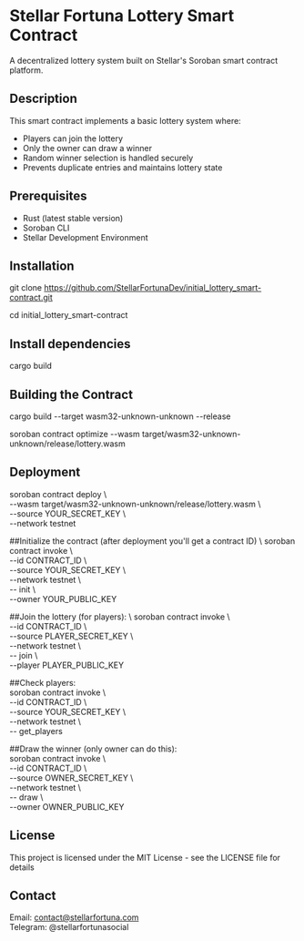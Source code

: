 # Stellar Fortuna Lottery Smart Contract

A decentralized lottery system built on Stellar's Soroban smart contract platform.

## Description

This smart contract implements a basic lottery system where:
- Players can join the lottery
- Only the owner can draw a winner
- Random winner selection is handled securely
- Prevents duplicate entries and maintains lottery state

## Prerequisites

- Rust (latest stable version)
- Soroban CLI
- Stellar Development Environment

## Installation
git clone https://github.com/StellarFortunaDev/initial_lottery_smart-contract.git

cd initial_lottery_smart-contract

## Install dependencies
cargo build

## Building the Contract
cargo build --target wasm32-unknown-unknown --release

soroban contract optimize --wasm target/wasm32-unknown-unknown/release/lottery.wasm 

## Deployment
soroban contract deploy \ \
--wasm target/wasm32-unknown-unknown/release/lottery.wasm \ \
--source YOUR_SECRET_KEY \ \
--network testnet

##Initialize the contract (after deployment you'll get a contract ID) \ 
soroban contract invoke \ \
--id CONTRACT_ID \ \
--source YOUR_SECRET_KEY \ \
--network testnet \ \
-- init \ \
--owner YOUR_PUBLIC_KEY

##Join the lottery (for players): \ 
soroban contract invoke \ \
--id CONTRACT_ID \ \
--source PLAYER_SECRET_KEY \ \
--network testnet \ \
-- join \ \
--player PLAYER_PUBLIC_KEY

##Check players: \
soroban contract invoke \ \
--id CONTRACT_ID \ \
--source YOUR_SECRET_KEY \ \
--network testnet \ \
-- get_players

##Draw the winner (only owner can do this): \
soroban contract invoke \ \
--id CONTRACT_ID \ \
--source OWNER_SECRET_KEY \ \
--network testnet \ \
-- draw \ \
--owner OWNER_PUBLIC_KEY


## License 
This project is licensed under the MIT License - see the LICENSE file for details 

## Contact 

Email: contact@stellarfortuna.com \
Telegram: @stellarfortunasocial 

